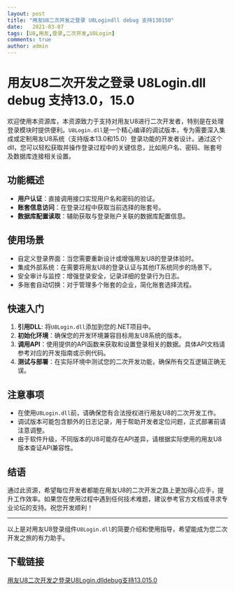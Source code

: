 ```yaml
---
layout: post
title: "用友U8二次开发之登录 U8Logindll debug 支持130150"
date:   2021-03-07
tags: [U8,用友,登录,二次开发,U8Login]
comments: true
author: admin
---
```

# 用友U8二次开发之登录 U8Login.dll debug 支持13.0，15.0

欢迎使用本资源库，本资源致力于支持对用友U8进行二次开发者，特别是在处理登录模块时提供便利。`U8Login.dll`是一个精心编译的调试版本，专为需要深入集成或定制用友U8系统（支持版本13.0和15.0）登录功能的开发者设计。通过这个dll，您可以轻松获取并操作登录过程中的关键信息，比如用户名、密码、账套号及数据库连接相关设置。

## 功能概述

- **用户认证**：直接调用接口实现用户名和密码的验证。
- **账套信息访问**：在登录过程中获取当前选择的账套号。
- **数据库配置读取**：辅助获取与登录账户关联的数据库配置信息。
  
## 使用场景

- 自定义登录界面：当您需要重新设计或增强用友U8的登录体验时。
- 集成外部系统：在需要将用友U8的登录认证与其他IT系统同步的场景下。
- 安全审计与监控：增强登录安全，记录详细的登录行为日志。
- 多账套自动切换：对于管理多个账套的企业，简化账套选择流程。

## 快速入门

1. **引用DLL**: 将`U8Login.dll`添加到您的.NET项目中。
2. **初始化环境**：确保您的开发环境兼容目标用友U8系统的版本。
3. **调用API**：使用提供的API函数来获取和设置登录相关的数据。具体API文档请参考对应的开发指南或示例代码。
4. **测试与部署**：在实际环境中测试您的二次开发功能，确保所有交互逻辑正确无误。

## 注意事项

- 在使用`U8Login.dll`前，请确保您有合法授权进行用友U8的二次开发工作。
- 调试版本可能包含额外的日志记录，用于帮助开发者定位问题，正式部署前请注意调整。
- 由于软件升级，不同版本的U8可能存在API差异，请根据实际使用的用友U8版本查证API兼容性。

## 结语

通过此资源，希望每位开发者都能在用友U8的二次开发之路上更加得心应手，提升工作效率。如果您在使用过程中遇到任何技术难题，建议参考官方文档或寻求专业论坛的支持。祝您开发顺利！

---

以上是对用友U8登录组件`U8Login.dll`的简要介绍和使用指导，希望能成为您二次开发之旅的有力助手。

## 下载链接

[用友U8二次开发之登录U8Login.dlldebug支持13.015.0](https://pan.quark.cn/s/ed1c5d33b870)